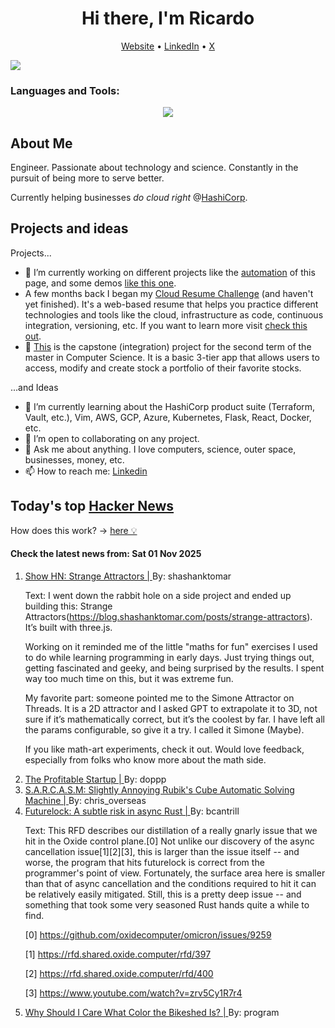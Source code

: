 
<!-- This is an HTML comment in your markdown file -->

<h1 align="center">Hi there, I'm Ricardo</h1>
<p align="center">
  <a href="https://ricardorompar.com" target="_blank">Website</a> •
  <a href="https://www.linkedin.com/in/ricardorompar/" target="_blank">LinkedIn</a> •
  <a href="https://twitter.com/ricardorompar" target="_blank">X</a>
</p>
<img src="https://badges.pufler.dev/visits/{ricardorompar}/{ricardorompar}"/>

<h3 align="left">Languages and Tools:</h3>
<p align="center">
  <a href="https://skillicons.dev" target="_blank">
    <img src="https://skillicons.dev/icons?i=terraform,aws,gcp,azure,git,python,kubernetes,react,js,docker,ubuntu" />
  </a>
</p>

<h2>About Me</h2>
Engineer. Passionate about technology and science. Constantly in the pursuit of being more to serve better.

Currently helping businesses <i>do cloud right</i> @<a href="https://github.com/hashicorp" target="_blank">HashiCorp</a>.

<h2>Projects and ideas</h2>
Projects...
<ul>
  <li>🔭 I’m currently working on different projects like the <a href="https://github.com/ricardorompar/ricardorompar/blob/main/automate.py">automation</a> of this page, and some demos <a href="https://github.com/ricardorompar/boundary-ansible-demo">like this one</a>.
  </li>

  <li >A few months back I began my <a href="https://github.com/ricardorompar/cloudResumeChallenge">Cloud Resume Challenge</a> (and haven't yet finished). It's a web-based resume that helps you practice different technologies and tools like the cloud, infrastructure as code, continuous integration, versioning, etc. If you want to learn more visit <a href="https://cloudresumechallenge.dev/docs/the-challenge/aws/" target="_blank">check this out</a>.
  </li>

  <li>🔭 <a href="https://github.com/ricardorompar/capstoneT2">This</a> is the capstone (integration) project for the second term of the master in Computer Science. It is a basic 3-tier app that allows users to access, modify and create stock a portfolio of their favorite stocks.
  </li>
</ul>
...and Ideas
<ul>
  <li>🌱 I’m currently learning about the HashiCorp product suite (Terraform, Vault, etc.), Vim, AWS, GCP, Azure, Kubernetes, Flask, React, Docker, etc.
  </li>
  <li>👯 I’m open to collaborating on any project.</li>
  <li>💬 Ask me about anything. I love computers, science, outer space, businesses, money, etc.</li>
  <li>📫 How to reach me: <a href="https://www.linkedin.com/in/ricardorompar/" target="_blank">Linkedin</a></li>
</ul>

<h2>Today's top <a href='https://news.ycombinator.com/' target="_blank">Hacker News</a></h2>
How does this work? -> <a href='./AUTOMATIC.md'>here 💡</a>

<h4>Check the latest news from: Sat 01 Nov 2025</h4>
<ol>
<li>
    <a href=https://blog.shashanktomar.com/posts/strange-attractors target="_blank">
        Show HN: Strange Attractors |
    </a>
    By: shashanktomar
</li>

<p>
Text: I went down the rabbit hole on a side project and ended up building this: Strange Attractors(<a href="https:&#x2F;&#x2F;blog.shashanktomar.com&#x2F;posts&#x2F;strange-attractors" rel="nofollow">https:&#x2F;&#x2F;blog.shashanktomar.com&#x2F;posts&#x2F;strange-attractors</a>). It’s built with three.js.<p>Working on it reminded me of the little &quot;maths for fun&quot; exercises I used to do while learning programming in early days. Just trying things out, getting fascinated and geeky, and being surprised by the results. I spent way too much time on this, but it was extreme fun.<p>My favorite part: someone pointed me to the Simone Attractor on Threads. It is a 2D attractor and I asked GPT to extrapolate it to 3D, not sure if it’s mathematically correct, but it’s the coolest by far. I have left all the params configurable, so give it a try. I called it Simone (Maybe).<p>If you like math-art experiments, check it out. Would love feedback, especially from folks who know more about the math side. </br>
</p>

<li>
    <a href=https://linear.app/now/the-profitable-startup target="_blank">
        The Profitable Startup |
    </a>
    By: doppp
</li>

<li>
    <a href=https://github.com/vindar/SARCASM target="_blank">
        S.A.R.C.A.S.M: Slightly Annoying Rubik's Cube Automatic Solving Machine |
    </a>
    By: chris_overseas
</li>

<li>
    <a href=https://rfd.shared.oxide.computer/rfd/0609 target="_blank">
        Futurelock: A subtle risk in async Rust |
    </a>
    By: bcantrill
</li>

<p>
Text: This RFD describes our distillation of a really gnarly issue that we hit in the Oxide control plane.[0]  Not unlike our discovery of the async cancellation issue[1][2][3], this is larger than the issue itself -- and worse, the program that hits futurelock is correct from the programmer&#x27;s point of view.  Fortunately, the surface area here is smaller than that of async cancellation and the conditions required to hit it can be relatively easily mitigated.  Still, this is a pretty deep issue -- and something that took some very seasoned Rust hands quite a while to find.<p>[0] <a href="https:&#x2F;&#x2F;github.com&#x2F;oxidecomputer&#x2F;omicron&#x2F;issues&#x2F;9259" rel="nofollow">https:&#x2F;&#x2F;github.com&#x2F;oxidecomputer&#x2F;omicron&#x2F;issues&#x2F;9259</a><p>[1] <a href="https:&#x2F;&#x2F;rfd.shared.oxide.computer&#x2F;rfd&#x2F;397" rel="nofollow">https:&#x2F;&#x2F;rfd.shared.oxide.computer&#x2F;rfd&#x2F;397</a><p>[2] <a href="https:&#x2F;&#x2F;rfd.shared.oxide.computer&#x2F;rfd&#x2F;400" rel="nofollow">https:&#x2F;&#x2F;rfd.shared.oxide.computer&#x2F;rfd&#x2F;400</a><p>[3] <a href="https:&#x2F;&#x2F;www.youtube.com&#x2F;watch?v=zrv5Cy1R7r4" rel="nofollow">https:&#x2F;&#x2F;www.youtube.com&#x2F;watch?v=zrv5Cy1R7r4</a> </br>
</p>

<li>
    <a href=https://www.bikeshed.com/ target="_blank">
        Why Should I Care What Color the Bikeshed Is? |
    </a>
    By: program
</li>
</ol>